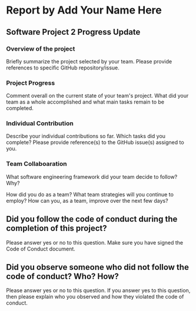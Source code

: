 # Report by Add Your Name Here

## Software Project 2 Progress Update

### Overview of the project

Briefly summarize the project selected by your team. Please provide references to specific GitHub repository/issue.

### Project Progress

Comment overall on the current state of your team's project. What did your team as a whole accomplished and what main tasks remain to be completed.

### Individual Contribution

Describe your individual contributions so far. Which tasks did you complete? 
Please provide reference(s) to the GitHub issue(s) assigned to you.

### Team Collaboaration

What software engineering framework did your team decide to follow? Why? 

How did you do as a team? What team strategies will you continue to employ? How can you, as a team, improve over the next few days?

## Did you follow the code of conduct during the completion of this project?

Please answer yes or no to this question. Make sure you have signed the Code of Conduct document.

## Did you observe someone who did not follow the code of conduct? Who? How?

Please answer yes or no to this question. If you answer yes to this question,
then please explain who you observed and how they violated the code of conduct.